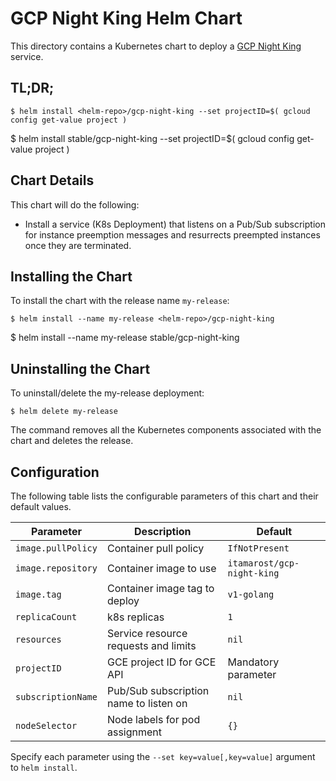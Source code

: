 # GCP Night King Helm Chart

This directory contains a Kubernetes chart to deploy a
[GCP Night King](https://github.com/itamaro/gcp-go-night-king) service.

## TL;DR;

```console
$ helm install <helm-repo>/gcp-night-king --set projectID=$( gcloud config get-value project )
```

$ helm install stable/gcp-night-king --set projectID=$( gcloud config get-value project )
## Chart Details

This chart will do the following:

* Install a service (K8s Deployment) that listens on a Pub/Sub subscription for instance preemption
  messages and resurrects preempted instances once they are terminated.

## Installing the Chart

To install the chart with the release name `my-release`:

```console
$ helm install --name my-release <helm-repo>/gcp-night-king
```

$ helm install --name my-release stable/gcp-night-king
## Uninstalling the Chart

To uninstall/delete the my-release deployment:

```console
$ helm delete my-release
```

The command removes all the Kubernetes components associated with the chart and deletes the release.

## Configuration

The following table lists the configurable parameters of this chart and their default values.

|     Parameter          |          Description                      |       Default                   |
|------------------------|-------------------------------------------|---------------------------------|
| `image.pullPolicy`     | Container pull policy                     | `IfNotPresent`                  |
| `image.repository`     | Container image to use                    | `itamarost/gcp-night-king`      |
| `image.tag`            | Container image tag to deploy             | `v1-golang`                     |
| `replicaCount`         | k8s replicas                              | `1`                             |
| `resources`            | Service resource requests and limits      | `nil`                           |
| `projectID`            | GCE project ID for GCE API                | Mandatory parameter             |
| `subscriptionName`     | Pub/Sub subscription name to listen on    | `nil`                           |
| `nodeSelector`         | Node labels for pod assignment            | `{}`                            |

Specify each parameter using the `--set key=value[,key=value]` argument to `helm install`.
